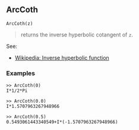 ## ArcCoth

```
ArcCoth(z)
```

> returns the inverse hyperbolic cotangent of `z`.

See:
* [Wikipedia: Inverse hyperbolic function](https://en.wikipedia.org/wiki/Inverse_hyperbolic_function)

### Examples
``` 
>> ArcCoth(0)    
I*1/2*Pi 
  
>> ArcCoth(0.0)    
I*1.5707963267948966

>> ArcCoth(0.5)  
0.5493061443340549+I*(-1.5707963267948966)
```  